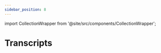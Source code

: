 ```yaml
---
sidebar_position: 8
---
```



import CollectionWrapper from '@site/src/components/CollectionWrapper';

# Transcripts

<CollectionWrapper record="transcripts" collection="core" />


